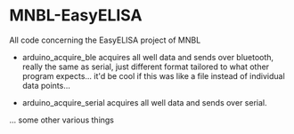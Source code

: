 # MNBL-EasyELISA
All code concerning the EasyELISA project of MNBL

- arduino_acquire_ble
acquires all well data and sends over bluetooth, really the same as serial, just different format tailored to what other program expects... it'd be cool if this was like a file instead of individual data points...

- arduino_acquire_serial
acquires all well data and sends over serial.

... some other various things
